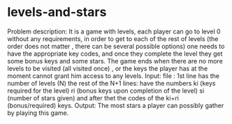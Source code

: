 # levels-and-stars
Problem description:
It is a game with levels, each player can go to level 0 without any requirements, in order to get to each of the rest of levels (the order does not matter , there can be several possible options) one needs to have the appropriate key codes, and once they complete the level they get some bonus keys and some stars. The game ends when there are no more levels to be visited (all visited once) , or the keys the player has at the moment cannot grant him access to any levels.
Input:
file : 1st line has the number of levels (N)
the rest of the N+1 lines: have the numbers ki (keys required for the level) ri (bonus keys upon completion of the level) si (number of stars given) and after thet the codes of the ki+ri (bonus/required) keys.
Output:
The most stars a player can possibly gather by playing this game.
